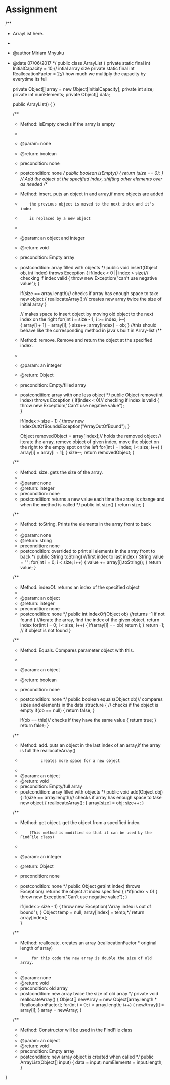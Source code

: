 # Assignment

/**
 *  ArrayList here.
 * 
 * @author Miriam Mnyuku 
 * @date 07/06/2017
 */
public class ArrayList
{
    private static final int InitialCapacity = 10;// intial array size
    private static final int ReallocationFactor = 2;// how much we multiply the capacity by everytime its full

    private Object[] array = new Object[InitialCapacity];
    private int size;
    private int numElements;
    private Object[] data;
    
    public ArrayList()
    {
    }
    
    /**
     * Method: isEmpty checks if the array is empty
     * 
     * @param:  none
     * @return: boolean
     * precondition: none
     * postcondition: none
     */
    public boolean isEmpty()
    {
        return (size == 0);
    }
    // Add the object at the specified index, shifting other elements over as needed
    /**
     * Method: insert. puts an object in and array,if more objects are added
     *         the previous object is moved to the next index and it's index
     *         is replaced by a new object
     * 
     * @param:  an object and integer
     * @return: void
     * precondition: Empty array
     * postcondition: array filled with objects
     */
    public void insert(Object ob, int index) throws Exception
    {
        if(index < 0 || index > size)// checking if index valid
        {
            throw new Exception("can't use negative value");
        }
        
        if(size == array.length)// checks if array has enough space to take new object
        {
            reallocateArray();// creates new array twice the size of initial array
        }
        
        // makes space to insert object by moving old object to the next index on the right
        for(int i = size - 1; i >= index; i--)   
        {
            array[i + 1] = array[i];
        }
        size++;
        array[index] = ob;
    }
    //this should behave like the corresponding method in java's built in Array-list
    /**
     * Method: remove. Remove and return the object at the specified index.
     * 
     * @param:  an integer
     * @return: Object
     * precondition: Empty/filled array
     * postcondition: array with one less object
     */
    public Object remove(int index) throws Exception
    {
        if(index < 0)// checking if index is valid
        {
            throw new Exception("Can't use negative value");            
        }
        
        if(index > size - 1)
        {
            throw new IndexOutOfBoundsException("ArrayOutOfBound");
        }
        
        Object removedObject = array[index];// holds the removed object
        // iterate the array, remove object of given index, move the object on the right to the empty spot on the left
        for(int i = index; i < size; i++)
        {
            array[i] = array[i + 1];
        }
        size--;
        return removedObject;
    }

    /**
     * Method: size. gets the size of the array.
     * 
     * @param:  none
     * @return: integer
     * precondition: none
     * postcondition: returns a new value each time the array is change and when the method is called
     */
    public int size()
    {
        return size;
    }

    /**
     * Method: toString. Prints the elements in the array front to back
     * 
     * @param:  none
     * @return: string
     * precondition: none
     * postcondition: overrided to print all elements in the array front to back
     */
    public String toString()//first index to last index
    {
        String value = "";
        for(int i = 0; i < size; i++)
        {
            value += array[i].toString();
        }
       return value;
    }

    /**
     * Method: indexOf. returns an index of the specified object
     * 
     * @param:  an object
     * @return: integer
     * precondition: none
     * postcondition: none
     */
    public int indexOf(Object ob) //returns -1 if not found
    {
        //iterate the array, find the index of the given object, return index
        for(int i = 0; i < size; i++)
        {
            if(array[i] == ob) return i;
        } 
        return -1; // if object is not found
    }
    
    /**
     * Method: Equals. Compares parameter object with this.
     * 
     * @param:  an object
     * @return: boolean
     * precondition: none
     * postcondition: none
     */
    public boolean equals(Object ob)// compares sizes and elements in the data structure
    {
        // checks if the object is empty
        if(ob == null)
        {
            return false;
        }

        if(ob == this)// checks if they have the same value
        {
            return true;
        }
        return false;
    }
    
    /**
     * Method: add. puts an object in the last index of an array,if the array is full the reallocateArray()
     *              creates more space for a new object
     * 
     * @param:  an object 
     * @return: void
     * precondition: Empty/full array
     * postcondition: array filled with objects
     */
    public void add(Object obj)
    {
        if(size == array.length)// checks if array has enough space to take new object
        {
            reallocateArray();
        }
        array[size] = obj;
        size++;
    }
    
    /**
     * Method: get object. get the object from a specified index.
     *         (This method is modified so that it can be used by the FindFile class)
     * 
     * @param:  an integer
     * @return: Object
     * precondition: none
     * postcondition: none
     */
    public Object get(int index) throws Exception// returns the object at index specified
    {
        /*if(index < 0)
        {
            throw new Exception("Can't use negative value");
        }
        
        if(index > size - 1)
        {
            throw new Exception("Array index is out of bound");
        }
        Object temp = null;
        array[index] = temp;*/
        return array[index];    
    }
    
    /**
     * Method: reallocate. creates an array (reallocationFactor * original length of array)
     *          for this code the new array is double the size of old array.
     * 
     * @param:  none
     * @return: void
     * precondition: old array
     * postcondition: new array twice the size of old array
     */
    private void reallocateArray()
    {
        Object[] newArray = new Object[array.length * ReallocationFactor];
        for(int i = 0; i < array.length; i++)
        {
            newArray[i] = array[i];
        }
        array = newArray;
    }
    
    /**
     * Method: Constructor will be used in the FindFile class
     * 
     * @param:  an object 
     * @return: void
     * precondition: Empty array
     * postcondition: new array object is created when called
     */
    public ArrayList(Object[] input)
    {
        data = input;
        numElements = input.length;
    }
    
}

